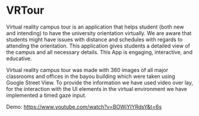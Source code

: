 # VRTour
Virtual reality campus tour is an application that helps student (both new and intending) to have the university orientation virtually. We are aware that students might have issues with distance and schedules with regards to attending the orientation. This application gives students a detailed view of the campus and all necessary details. This App is engaging, interactive, and educative.

Virtual reality campus tour was made with 360 images of all major classrooms and offices in the bayou building which were taken using Google Street View. To provide the information we have used video over lay, for the interaction with the UI elements in the virtual environment we have implemented a timed gaze input.

Demo: https://www.youtube.com/watch?v=BOWjYIYRdsY&t=6s
